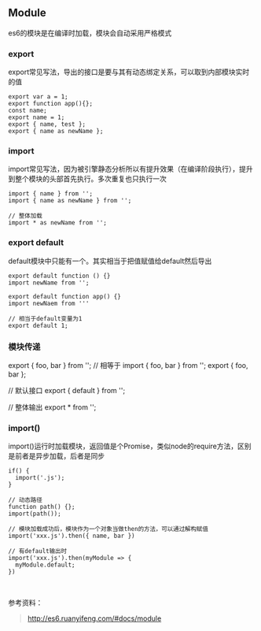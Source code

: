 ## Module

  es6的模块是在编译时加载，模块会自动采用严格模式

### export

  export常见写法，导出的接口是要与其有动态绑定关系，可以取到内部模块实时的值

    export var a = 1;
    export function app(){};
    const name;
    export name = 1;
    export { name, test };
    export { name as newName };

### import

  import常见写法，因为被引擎静态分析所以有提升效果（在编译阶段执行），提升到整个模块的头部首先执行。多次重复也只执行一次

    import { name } from '';
    import { name as newName } from '';

    // 整体加载
    import * as newName from '';

### export default

  default模块中只能有一个。其实相当于把值赋值给default然后导出

    export default function () {}
    import newName from '';

    export default function app() {}
    import newNaem from '''

    // 相当于default变量为1
    export default 1;

### 模块传递

  export { foo, bar } from '';
  // 相等于
  import { foo, bar } from '';
  export { foo, bar };

  // 默认接口
  export { default } from '';

  // 整体输出
  export * from '';

### import()

  import()运行时加载模块，返回值是个Promise，类似node的require方法，区别是前者是异步加载，后者是同步

    if() {
      import('.js');
    }

    // 动态路径
    function path() {};
    import(path());

    // 模块加载成功后，模块作为一个对象当做then的方法，可以通过解构赋值
    import('xxx.js').then({ name, bar })

    // 有default输出时
    import('xxx.js').then(myModule => {
      myModule.default;
    })
  
<br>

参考资料：

> http://es6.ruanyifeng.com/#docs/module
